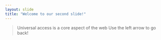 ```yaml
---
layout: slide
title: "Welcome to our second slide!"
---
```

> Universal access is a core aspect of the web
Use the left arrow to go back!
